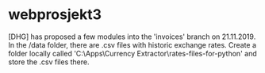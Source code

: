 # webprosjekt3

[DHG] has proposed a few modules into the 'invoices' branch on 21.11.2019.
In the /data folder, there are .csv files with historic exchange rates.
Create a folder locally called 'C:\Apps\Currency Extractor\rates-files-for-python' and store the .csv files there.

